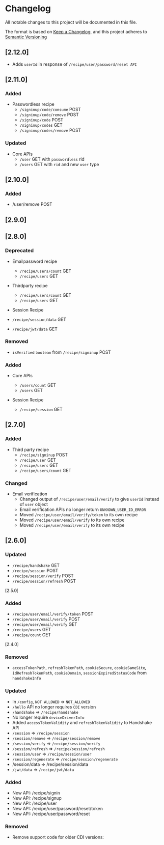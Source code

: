 # Changelog

All notable changes to this project will be documented in this file.

The format is based on [Keep a Changelog](https://keepachangelog.com/en/1.0.0/),
and this project adheres to [Semantic Versioning](https://semver.org/spec/v2.0.0.html)

## [2.12.0]
- Adds `userId` in response of `/recipe/user/password/reset API`

## [2.11.0]

### Added 

- Passwordless recipe
  - `/signinup/code/consume` POST
  - `/signinup/code/remove`  POST
  - `/signinup/code`         POST
  - `/signinup/codes`        GET
  - `/signinup/codes/remove` POST

### Updated
- Core APIs
  - `/user`  GET with `passwordless` rid
  - `/users` GET with `rid` and new `user` type

## [2.10.0]

### Added 
- /user/remove POST

## [2.9.0]

## [2.8.0]

### Deprecated
- Emailpassword recipe
  - `/recipe/users/count` GET
  - `/recipe/users`       GET

- Thirdparty recipe
  - `/recipe/users/count` GET
  - `/recipe/users`       GET

- Session Recipe
- `/recipe/session/data`  GET
- `/recipe/jwt/data`      GET

### Removed 
- `isVerified` `boolean` from `/recipe/signinup` POST

### Added
- Core APIs
  - `/users/count` GET
  - `/users`       GET
  
- Session Recipe
  - `/recipe/session` GET

## [2.7.0]

### Added
- Third party recipe
  - `/recipe/signinup`    POST
  - `/recipe/user`        GET
  - `/recipe/users`       GET
  - `/recipe/users/count` GET

### Changed
- Email verification
  - Changed output of `/recipe/user/email/verify` to give `userId` instead of `user` object
  - Email verification APIs no longer return `UNKNOWN_USER_ID_ERROR`
  - Moved `/recipe/user/email/verify/token` to its own recipe
  - Moved `/recipe/user/email/verify` to its own recipe
  - Moved `/recipe/user/email/verify` to its own recipe

## [2.6.0]

### Updated
- `/recipe/handshake`       GET
- `/recipe/session`         POST
- `/recipe/session/verify`  POST
- `/recipe/session/refresh` POST

 [2.5.0]

### Added
- `/recipe/user/email/verify/token` POST
- `/recipe/user/email/verify`       POST
- `/recipe/user/email/verify`       GET
- `/recipe/users`                   GET
- `/recipe/count`                   GET

 [2.4.0]

### Removed

- `accessTokenPath`, `refreshTokenPath`, `cookieSecure`, `cookieSameSite`, `idRefreshTokenPath`, `cookieDomain`, `sessionExpiredStatusCode` from `handshakeInfo`

### Updated
- In `/config`, `NOT ALLOWED` => `NOT_ALLOWED`
- `/hello` API no longer requires `CDI` version
- `/handshake` => `/recipe/handshake`
- No longer require `deviceDriverInfo`
- Added `accessTokenValidity` and `refreshTokenValidity` to Handshake API
- `/session` => `/recipe/session`
- `/session/remove` => `/recipe/session/remove`
- `/session/verify` => `/recipe/session/verify`
- `/session/refresh` => `/recipe/session/refresh`
- `/session/user` => `/recipe/session/user`
- `/session/regenerate` => `/recipe/session/regenerate`
- /session/data => /recipe/session/data
- `/jwt/data` => `/recipe/jwt/data`

### Added 
- New API: /recipe/signin
- New API: /recipe/signup
- New API: /recipe/user
- New API: /recipe/user/password/reset/token
- New API: /recipe/user/password/reset

### Removed
- Remove support code for older CDI versions:

